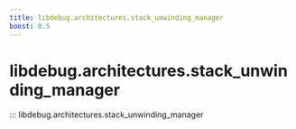 ```yaml
---
title: libdebug.architectures.stack_unwinding_manager
boost: 0.5
---
```

# libdebug.architectures.stack_unwinding_manager
::: libdebug.architectures.stack_unwinding_manager
